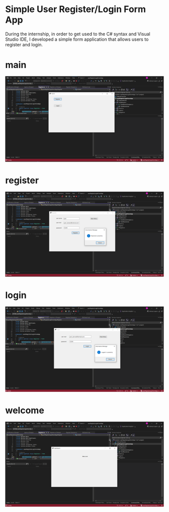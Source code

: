 # Simple User Register/Login Form App

During the internship, in order to get used to the C# syntax and Visual Studio IDE, I developed a simple form application that allows users to register and login.

# main
<img src="images/main.png">

# register
<img src="images/register.png">

# login 
<img src="images/login.png">

# welcome
<img src="images/welcome.png">


